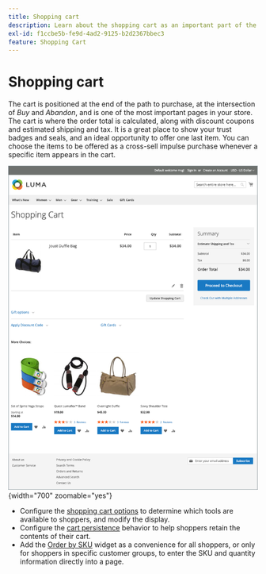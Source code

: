 ```yaml
---
title: Shopping cart
description: Learn about the shopping cart as an important part of the purchase experience on your store.
exl-id: f1ccbe5b-fe9d-4ad2-9125-b2d2367bbec3
feature: Shopping Cart
---
```

# Shopping cart

The cart is positioned at the end of the path to purchase, at the intersection of _Buy_ and _Abandon_, and is one of the most important pages in your store. The cart is where the order total is calculated, along with discount coupons and estimated shipping and tax. It is a great place to show your trust badges and seals, and an ideal opportunity to offer one last item. You can choose the items to be offered as a cross-sell impulse purchase whenever a specific item appears in the cart.

![The shopping cart page displays tools the shopper can use to manage the products for their order ](./assets/storefront-cart-full.png){width="700" zoomable="yes"}

- Configure the [shopping cart options](cart-configuration.md) to determine which tools are available to shoppers, and modify the display.
- Configure the [cart persistence](cart-persistent.md) behavior to help shoppers retain the contents of their cart.
- Add the [Order by SKU](order-by-sku.md) widget as a convenience for all shoppers, or only for shoppers in specific customer groups, to enter the SKU and quantity information directly into a page.
